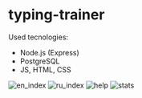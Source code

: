 # typing-trainer
Used tecnologies:
- Node.js (Express)
- PostgreSQL
- JS, HTML, CSS

![en_index](https://github.com/slammyy/typing-trainer/assets/45821857/68027db0-be6b-45c2-840a-299a5511bf0d)
![ru_index](https://github.com/slammyy/typing-trainer/assets/45821857/3b466afb-c15a-4494-b750-fdd344dd8afe)
![help](https://github.com/slammyy/typing-trainer/assets/45821857/08aaf674-a732-4515-90c6-00fb2d4f9bd0)
![stats](https://github.com/slammyy/typing-trainer/assets/45821857/3e9333b1-4619-4393-9861-e77ccff9136d)
